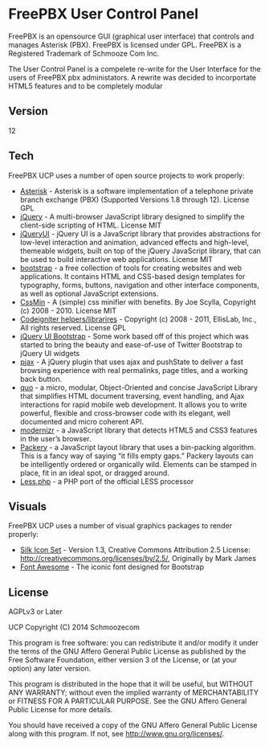 FreePBX User Control Panel
=========

FreePBX is an opensource GUI (graphical user interface) that controls and manages Asterisk (PBX). FreePBX is licensed under GPL. FreePBX is a Registered Trademark of Schmooze Com Inc.

The User Control Panel is a compelete re-write for the User Interface for the users of FreePBX pbx administators. A rewrite was decided to incorportate HTML5 features and to be completely modular

Version
----

12

Tech
-----------
FreePBX UCP uses a number of open source projects to work properly:

* [Asterisk] - Asterisk is a software implementation of a telephone private branch exchange (PBX) (Supported Versions 1.8 through 12). License GPL
* [jQuery] - A multi-browser JavaScript library designed to simplify the client-side scripting of HTML. License MIT
* [jQueryUI] - jQuery UI is a JavaScript library that provides abstractions for low-level interaction and animation, advanced effects and high-level, themeable widgets, built on top of the jQuery JavaScript library, that can be used to build interactive web applications. License MIT
* [bootstrap] - a free collection of tools for creating websites and web applications. It contains HTML and CSS-based design templates for typography, forms, buttons, navigation and other interface components, as well as optional JavaScript extensions.
* [CssMin] - A (simple) css minifier with benefits. By Joe Scylla, Copyright (c) 2008 - 2010. License MIT
* [Codeigniter helpers/librarires] - Copyright (c) 2008 - 2011, EllisLab, Inc., All rights reserved. License GPL
* [jQuery UI Bootstrap] - Some work based off of this project which was started to bring the beauty and ease-of-use of Twitter Bootstrap to jQuery UI widgets
* [pjax] - A jQuery plugin that uses ajax and pushState to deliver a fast browsing experience with real permalinks, page titles, and a working back button.
* [quo] - a micro, modular, Object-Oriented and concise JavaScript Library that simplifies HTML document traversing, event handling, and Ajax interactions for rapid mobile web development. It allows you to write powerful, flexible and cross-browser code with its elegant, well documented and micro coherent API.
* [modernizr] - a JavaScript library that detects HTML5 and CSS3 features in the user’s browser.
* [Packery] - a JavaScript layout library that uses a bin-packing algorithm. This is a fancy way of saying “it fills empty gaps.” Packery layouts can be intelligently ordered or organically wild. Elements can be stamped in place, fit in an ideal spot, or dragged around.
* [Less.php] - a PHP port of the official LESS processor

Visuals
-----------
FreePBX UCP uses a number of visual graphics packages to render properly:

* [Silk Icon Set] - Version 1.3, Creative Commons Attribution 2.5 License: http://creativecommons.org/licenses/by/2.5/, Originally by Mark James
* [Font Awesome] - The iconic font designed for Bootstrap

License
----

AGPLv3 or Later

UCP
Copyright (C) 2014 Schmoozecom

This program is free software: you can redistribute it and/or modify
it under the terms of the GNU Affero General Public License as
published by the Free Software Foundation, either version 3 of the
License, or (at your option) any later version.

This program is distributed in the hope that it will be useful,
but WITHOUT ANY WARRANTY; without even the implied warranty of
MERCHANTABILITY or FITNESS FOR A PARTICULAR PURPOSE.  See the
GNU Affero General Public License for more details.

You should have received a copy of the GNU Affero General Public License
along with this program.  If not, see <http://www.gnu.org/licenses/>.

  [asterisk]: http://www.asterisk.org
  [jQueryUI]: http://jqueryui.com
  [jQuery]: http://jquery.com
  [Silk Icon Set]: http://www.famfamfam.com/lab/icons/silk/
  [CssMin]: http://opensource.org/licenses/mit-license.php
  [Codeigniter helpers/librarires]: http://codeigniter.com/user_guide/license.html
  [bootstrap]: http://getbootstrap.com
  [jQuery UI Bootstrap]: https://github.com/addyosmani/jquery-ui-bootstrap
  [pjax]: https://github.com/defunkt/jquery-pjax
  [quo]: http://quojs.tapquo.com/
  [modernizr]: http://modernizr.com/
  [Font Awesome]: http://fortawesome.github.io/Font-Awesome/
  [Packery]: http://packery.metafizzy.co/
  [Less.php]: https://github.com/oyejorge/less.php
